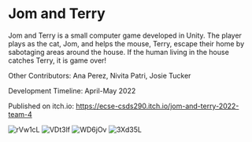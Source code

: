 # Jom and Terry
Jom and Terry is a small computer game developed in Unity.
The player plays as the cat, Jom, and helps the mouse, Terry, escape their home by sabotaging areas around the house.
If the human living in the house catches Terry, it is game over!

Other Contributors: Ana Perez, Nivita Patri, Josie Tucker

Development Timeline: April-May 2022

Published on itch.io: https://ecse-csds290.itch.io/jom-and-terry-2022-team-4

![rVw1cL](https://user-images.githubusercontent.com/102738900/192165333-b7cb6517-59ba-4006-b0ea-4fc0fdae9989.jpeg)
![VDt3lf](https://user-images.githubusercontent.com/102738900/192165369-e89cfdbe-c26b-474d-b4bc-46b9b6f73009.jpg)
![WD6jOv](https://user-images.githubusercontent.com/102738900/192165389-432f6c08-df79-40b1-b4ef-7ce96ca06261.jpeg)
![3Xd35L](https://user-images.githubusercontent.com/102738900/192165402-22ae4a65-feee-4268-bb41-0d37b5202a48.jpeg)
